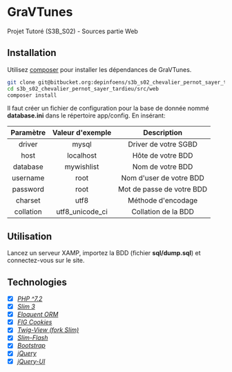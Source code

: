 # GraVTunes

Projet Tutoré (S3B_S02) - Sources partie Web

## Installation

Utilisez [composer](https://getcomposer.org/) pour installer les dépendances de GraVTunes.

```bash
git clone git@bitbucket.org:depinfoens/s3b_s02_chevalier_pernot_sayer_tardieu.git
cd s3b_s02_chevalier_pernot_sayer_tardieu/src/web
composer install
```

Il faut créer un fichier de configuration pour la base de donnée nommé **database.ini** dans le répertoire app/config.
En insérant:

| Paramètre     | Valeur d'exemple | Description               |
| :------------:|:----------------:|:-------------------------:|
| driver        | mysql            | Driver de votre SGBD      |
| host          | localhost        | Hôte de votre BDD         |
| database      | mywishlist       | Nom de votre BDD          |
| username      | root             | Nom d'user de votre BDD   |
| password      | root             | Mot de passe de votre BDD |
| charset       | utf8             | Méthode d'encodage        |
| collation     | utf8_unicode_ci  | Collation de la BDD       |

## Utilisation

Lancez un serveur XAMP, importez la BDD (fichier **sql/dump.sql**) et connectez-vous sur le site.

## Technologies

- [x] *[PHP ^7.2](https://github.com/php/php-src)*
- [x] *[Slim 3](https://github.com/slimphp/Slim)*
- [x] *[Eloquent ORM](https://github.com/illuminate/database)*
- [x] *[FIG Cookies](https://github.com/dflydev/dflydev-fig-cookies)*
- [x] *[Twig-View (fork Slim)](https://github.com/slimphp/Twig-View)*
- [x] *[Slim-Flash](https://github.com/slimphp/Slim-Flash)*
- [x] *[Bootstrap](https://github.com/twbs/bootstrap)*
- [x] *[jQuery](https://github.com/jquery/jquery)*
- [x] *[jQuery-UI](https://github.com/jquery/jquery-ui)*